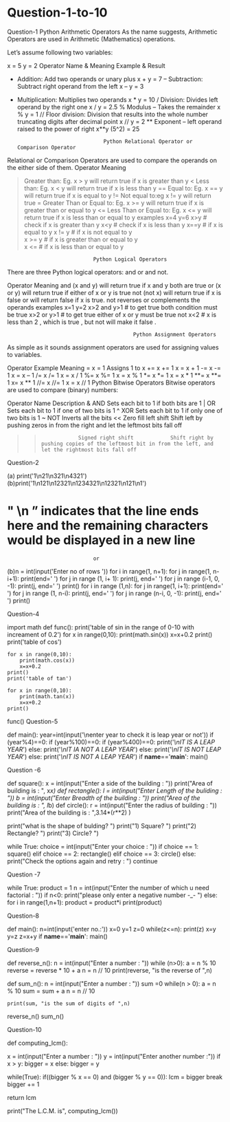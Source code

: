 # Question-1-to-10

Question-1
 Python Arithmetic Operators
As the name suggests, Arithmetic Operators are used in Arithmetic (Mathematics) operations.

Let’s assume following two variables:

x = 5
y = 2
Operator	Name & Meaning	Example & Result
+	Addition: Add two operands or unary plus	x + y = 7
–	Subtraction: Subtract right operand from the left	x – y = 3
*	Multiplication: Multiplies two operands	x * y = 10
/	Division: Divides left operand by the right one	x / y = 2.5
%	Modulus – Takes the remainder	x % y = 1
//	Floor division: Division that results into the whole number truncating digits after decimal point	x // y = 2
**	Exponent – left operand raised to the power of right	x**y (5^2) = 25 

                                    Python Relational Operator or Comparison Operator
Relational or Comparison Operators are used to compare the operands on the either side of them.
Operator	Meaning
>	Greater than: Eg. x > y will return true if x is greater than y
<	Less than: Eg. x < y will return true if x is less than y
==	Equal to: Eg. x == y will return true if x is equal to y
!=	Not equal to:eg x != y  will return true 
>=	Greater Than or Equal to: Eg. x >= y will return true if x is greater than or equal to y
<=	Less Than or Equal to: Eg. x <= y will return true if x is less than or equal to y
                                         examples 
x=4
y=6
x>y # check if x is greater than y
x<y # check if x is less than y
x==y # if x is equal to y
x != y # if x is not equal to y  
x >= y # if x is greater than or equal to y   
x <= #  if x is less than or equal to y

                                Python Logical Operators
There are three Python logical operators: and or and not.

Operator	Meaning
and	(x and y) will return true if x and y both are true
or	(x or y) will return true if either of x or y is true
not	(not x) will return true if x is false or will return false if x is true. not reverses or complements the operands
                                                           examples
x=1
y=2
x>2 and y>1 # to get true both condition must be true
x>2 or y>1 # to get true either of x or y must be true
not x<2 # x is less than 2 , which is true , but not will make it false .

                                             Python Assignment Operators
As simple as it sounds assignment operators are used for assigning values to variables.

Operator	Example 	         Meaning
=       	x = 1          	Assigns 1 to x
+=	      x += 1	          x = x + 1
-=	      x -= 1          	x = x – 1
/=	      x /= 1	          x = x / 1
%=	      x %= 1	          x = x % 1
*=      	x *= 1	          x = x * 1
**=	      x **= 1         	x= x ** 1
//=	x //= 1	x = x // 1
                                                        Python Bitwise Operators
Bitwise operators are used to compare (binary) numbers:

Operator	             Name	                            Description
& 	                   AND	                       Sets each bit to 1 if both bits are 1
|	                      OR                         Sets each bit to 1 if one of two bits is 1
 ^	                    XOR	                      Sets each bit to 1 if only one of two bits is 1
~ 	                    NOT	                     Inverts all the bits
<<	               Zero fill left shift	       Shift left by pushing zeros in from the right and let the leftmost bits fall off
>>	               Signed right shift	         Shift right by pushing copies of the leftmost bit in from the left, and let the rightmost bits fall off




Question-2

(a) print('1\n21\n321\n4321')
(b)print('1\n121\n12321\n1234321\n12321\n121\n1')
  # " \n ” indicates that the line ends here and the remaining characters would be displayed in a new line                           
                                or
 (b)n = int(input('Enter no of rows '))
for i in range(1, n+1):
    for j in range(1, n-i+1):
        print(end=' ')
    for j in range (1, i+ 1):
        print(j, end=' ')
    for j in range (i-1, 0, -1):
        print(j, end=' ')
    print()
for i in range (1,n):
    for j in range(1, i+1):
        print(end=' ')
    for j in range (1, n-i):
        print(j, end=' ')
    for j in range (n-i, 0, -1):
        print(j, end=' ')
    print()

Question-4

import math
def func():
    print('table of sin in the range of 0-10 with increament of 0.2')
    for x in range(0,10):
        print(math.sin(x))
        x=x+0.2
    print()
    print('table of cos')
   
    for x in range(0,10):
        print(math.cos(x))
        x=x+0.2
    print()
    print('table of tan')
    
    for x in range(0,10):
        print(math.tan(x))
        x=x+0.2
    print()
func()
 Question-5
 
 def main():
    year=int(input('\nenter year to check it is leap year or not'))
    if (year%4)==0:
       if (year%100)==0:
          if (year%400)==0:
           print('*\nIT IS A LEAP YEAR*')
          else:
              print('*\nIT IA NOT A LEAP YEAR*')
       else:
          print('*\nIT IS NOT LEAP YEAR*')
    else:
        print('*\nIT IS NOT A LEAP YEAR*')
if __name__=='__main__':
    main()
    
Question -6

def square():
    x = int(input("Enter a side of the building  : "))
    print("Area of building is  : ", x*x)
def rectangle():
    l = int(input("Enter Length of the buliding   : "))
    b = int(input("Enter Breadth of the building  : "))
    print("Area of the building is                :  ", l*b)
def circle():
    r = int(input("Enter the radius of building   : "))
    print("Area of the building is                : ",3.14*(r**2) )

print("what is the shape of bulding? ")
print("1) Square? ")
print("2) Rectangle? ")
print("3) Circle? ")

while True:
    choice = int(input("Enter your choice  : "))
    if choice == 1:
        square()
    elif choice == 2:
        rectangle()
    elif choice == 3:
        circle()
    else:
        print("Check the options again and retry : ")
        continue
        
 Question -7
 
while True:
    product = 1
    n = int(input("Enter the number of which u need factorial  : "))
    if n<0:
        print("please only enter a negative number -_- ")
    else:
        for i in range(1,n+1):
            product = product*i
        print(product)
        
 Question-8
 
 def main():
  n=int(input('enter no.:'))
  x=0
  y=1
  z=0
  while(z<=n):
    print(z)
    x=y
    y=z
    z=x+y
if __name__=='__main__':
    main()

Question-9

def reverse_n():
    n = int(input("Enter a number  : "))
    while (n>0):
        a = n % 10
        reverse = reverse * 10 + a
        n = n // 10
    print(reverse, "is the reverse of ",n)  
    
      
def sum_n():
    n = int(input("Enter a number  : "))
    sum =0
    while(n > 0):
        a = n % 10
        sum = sum + a
        n = n // 10

    print(sum, "is the sum of digits of ",n)

reverse_n()
sum_n()

Question-10

def computing_lcm():

   x = int(input("Enter a number       : "))
   y = int(input("Enter another number :"))
   if x > y:
       bigger = x
   else:
       bigger = y

   while(True):
       if((bigger % x == 0) and (bigger % y == 0)):
           lcm = bigger
           break
       bigger += 1

   return lcm

print("The L.C.M. is", computing_lcm())
